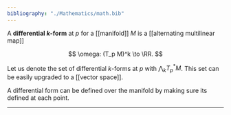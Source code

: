 ```yaml
---
bibliography: "./Mathematics/math.bib"
---
```


A **differential $k$-form** at $p$ for a [[manifold]] $M$ is a [[alternating multilinear map]]

$$
\omega: (T_p M)^k \to \RR.
$$

Let us denote the set of differential $k$-forms at $p$ with $\bigwedge_k T^*_p M$. This set can be easily upgraded to a [[vector space]].

A differential form can be defined over the manifold by making sure its defined at each point.



---